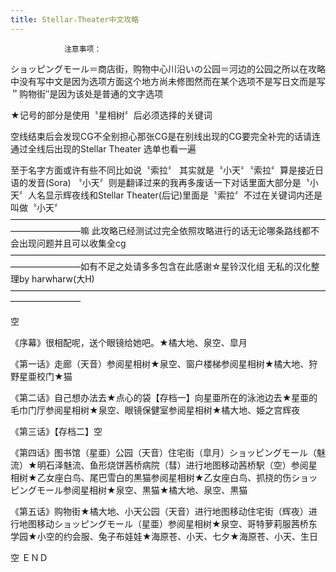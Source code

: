 ```yaml
---
title: Stellar☆Theater中文攻略
---
```


                注意事项：

ショッピングモール＝商店街，购物中心川沿いの公园＝河边的公园之所以在攻略中没有写中文是因为选项方面这个地方尚未修图然而在某个选项不是写日文而是写＂购物街″是因为该处是普通的文字选项

★记号的部分是使用〝星相树〞后必须选择的关键词

空线结束后会发现CG不全别担心那张CG是在别线出现的CG要完全补完的话请连通过全线后出现的Stellar Theater 选单也看一遍

至于名字方面或许有些不同比​​如说〝索拉〞 其实就是〝小天〞〝索拉〞算是接近​​日语的发音(Sora) 〝小天〞则是翻译过来的我再多废话一下对话里面大部分是〝小天〞人名显示辉夜线和Stellar Theater(后记)里面是〝索拉〞不过在关键词内还是叫做〝小天〞————————————————————————————————————————————嘛 此攻略已经测试过完全依照攻略进行的话无论哪条路线都不会出现问题并且可以收集全cg————————————————————————————————————————————如有不足之处请多多包含在此感谢☆星铃汉化组 无私的汉化整理by harwharw(大H)————————————————————————————————————————————

空

《序幕》很相配呢，送个眼镜给她吧。★橘大地、泉空、皐月

《第一话》走廊（天音）参阅星相树★泉空、窗户楼梯参阅星相树★橘大地、狩野星亜校门★猫

《第二话》自己想办法去★点心的袋【存档一】向星亜所在的泳池边去★星亜的毛巾门厅参阅星相树★泉空、眼镜保健室参阅星相树★橘大地、姫之宫辉夜

《第三话》【存档二】空

《第四话》图书馆（星亜）公园（天音）住宅街（皐月）ショッピングモール（魅流）★明石泽魅流、鱼形烧饼茜桥病院（彗）进行地图移动茜桥駅（空）参阅星相树★乙女座白鸟、尾巴雪白的黒猫参阅星相树★乙女座白鸟、抓挠的伤ショッピングモール参阅星相树★泉空、黒猫★橘大地、泉空、黒猫

《第五话》购物街★橘大地、小天公园（天音）进行地图移动住宅街（辉夜）进行地图移动ショッピングモール（星亜）参阅星相树★泉空、哥特萝莉服茜桥东学园★小空的约会服、兔子布娃娃★海原苍、小天、七夕★海原苍、小天、生日

空 ＥＮＤ


              
